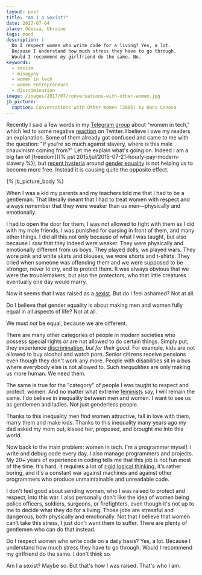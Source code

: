 ```yaml
---
layout: post
title: "Am I a Sexist?"
date: 2017-07-04
place: Odessa, Ukraine
tags: mood
description: |
  Do I respect women who write code for a living? Yes, a lot.
  Because I understand how much stress they have to go through.
  Would I recommend my girlfriend do the same. No.
keywords:
  - sexism
  - misogyny
  - women in tech
  - women entrepreneurs
  - discrimination
image: /images/2017/07/conversations-with-other-women.jpg
jb_picture:
  caption: Conversations with Other Women (2005) by Hans Canosa
---
```


Recently I said a few words in my
[Telegram group](https://t.me/joinchat/AAAAAEJFMRzsRTRxM3ec6A) about "women in tech,"
which led to some negative
[reaction](https://twitter.com/delawen/status/880517810400759808) on Twitter. I believe I owe my readers
an explanation. Some of them already got confused and came to me with
the question: "If you're so much against slavery, where is this male
chauvinism coming from?" Let me explain what's going on. Indeed
I am a big fan of [freedom]({% pst 2015/jul/2015-07-21-hourly-pay-modern-slavery %}),
but [recent hysteria](https://www.youtube.com/watch?v=iKcWu0tsiZM&t=1s)
around [gender equality](https://en.wikipedia.org/wiki/Gender_equality)
is not helping us to become more free. Instead it is causing quite
the opposite effect.

<!--more-->

{% jb_picture_body %}

When I was a kid my parents and my teachers told me that I had to be
a gentleman. That literally meant that I had to treat women with respect
and always remember that they were weaker than us men&mdash;physically
and emotionally.

I had to open the door for them, I was not allowed to fight with them
as I did with my male friends, I was punished for cursing in
front of them, and many other things. I did all this not only because
of what I was taught, but also because I saw that they indeed were weaker. They were
physically and emotionally different from us boys. They played dolls,
we played wars. They wore pink and white skirts and blouses, we wore
shorts and t-shirts. They cried when someone was offending them and
we were supposed to be stronger, never to cry, and to protect them. It was always
obvious that we were the troublemakers, but also the protectors, who that
little creatures eventually one day would marry.

Now it seems that I was raised as a
[sexist](https://en.wikipedia.org/wiki/Sexism).
But do I feel ashamed? Not at all.

Do I believe that gender equality is about making men and women
fully equal in all aspects of life? Not at all.

We must _not_ be equal, because we are different.

There are many other categories of people in modern societies who
possess special rights or are not allowed to do certain things. Simply put,
they experience
[discrimination](https://en.wikipedia.org/wiki/Discrimination),
_but for their good_. For example, kids are not allowed to
buy alcohol and watch porn. Senior citizens receive pensions
even though they don't work any more. People with disabilities
sit in a bus where everybody else is not allowed to. Such _inequalities_ are only
making us more human. We need them.

The same is true for the "category" of people I was taught to respect
and protect: women. And no matter what extreme
[feminists](https://en.wikipedia.org/wiki/Feminism) say, I will
remain the same. I do believe in inequality between men and women. I want
to see us as gentlemen and ladies. Not just genderless people.

Thanks to this inequality men find women attractive, fall in love with them,
marry them and make kids. Thanks to this inequality many years ago my dad asked
my mom out, kissed her, proposed, and brought me into this world.

Now back to the main problem: women in tech. I'm a programmer myself.
I write and debug code every day. I also manage programmers and projects.
My 20+ years of experience in coding tells me that this job is not fun
most of the time. It's hard, it requires a lot of
[rigid logical thinking](https://www.theguardian.com/science/2013/dec/02/men-women-brains-wired-differently),
it's rather boring, and it's a constant war against machines and against other
programmers who produce unmaintainable and unreadable code.

I don't feel good about sending women, who I was raised to protect and respect,
into this war. I also personally don't like the idea of women being police officers,
soldiers, surgeons, or firefighters, even though it's not up to me to decide
what they do for a living. Those jobs are stressful and dangerous, both
physically and emotionally. Not that I believe that women can't take this
stress, I just don't want them to suffer. There are plenty of gentlemen who can do that
instead.

Do I respect women who write code on a daily basis? Yes, a lot. Because I understand
how much stress they have to go through. Would I recommend my girlfriend do
the same. I don't think so.

Am I a sexist? Maybe so. But that's how I was raised. That's who I am.
